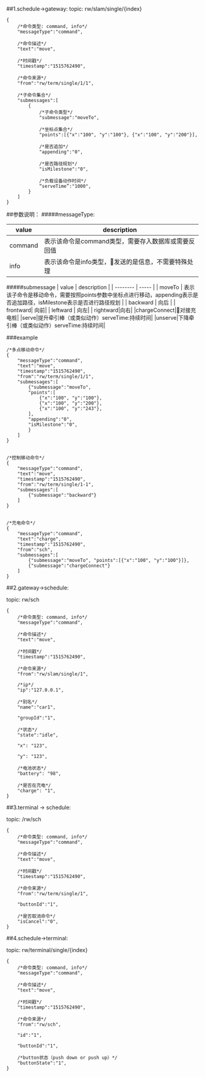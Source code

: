 ##1.schedule->gateway:
topic: rw/slam/single/{index}

```
{
    /*命令类型: command, info*/
    "messageType":"command",

    /*命令描述*/
    "text":"move",

    /*时间戳*/
    "timestamp":"1515762490",

    /*命令来源*/
    "from":"rw/term/single/1/1",

    /*子命令集合*/
    "submessages":[
        {
            /*子命令类型*/
            "submessage":"moveTo", 

            /*坐标点集合*/
            "points":[{"x":"100", "y":"100"}, {"x":"100", "y":"200"}], 

            /*是否追加*/
            "appending":"0",

            /*是否路径规划*/
            "isMilestone":"0",

            /*负载设备动作时间*/
            “serveTime”:"1000",
        }
    ]
}
```

##参数说明：
#####messageType:

| value                 | description  |
| --------              | -----    |
| command               | 表示该命令是command类型，需要存入数据库或需要反回值        | 
| info                  | 表示该命令是info类型，发送的是信息，不需要特殊处理        | 

#####submessage
| value                 | description  |
| --------              | -----    |
| moveTo               | 表示该子命令是移动命令，需要按照points参数中坐标点进行移动，appending表示是否追加路径，isMilestone表示是否进行路径规划        | 
| backward             | 向后        | 
| frontward| 向前|
| leftward | 向左|
| rightward|向右|
|chargeConnect|对接充电桩|
|serve|提升牵引棒（或类似动作）serveTime:持续时间|
|unserve|下降牵引棒（或类似动作）serveTime:持续时间|





###example
```
/*多点移动命令*/
{
    "messageType":"command",
    "text":"move",
    "timestamp":"1515762490",
    "from":"rw/term/single/1/1",
    "submessages":[
        {"submessage":"moveTo", 
        "points":[
            {"x":"100", "y":"100"},
            {"x":"100", "y":"200"},
            {"x":"100", "y":"243"},
        ], 
        "appending":"0",
        "isMilestone":"0",
        }
    ]
}


/*控制移动命令*/
{
    "messageType":"command",
    "text":"move",
    "timestamp":"1515762490",
    "from":"rw/term/single/1-1",
    "submessages":[
        {"submessage":"backward"}
    ]
}


/*充电命令*/
{
    "messageType":"command",
    "text":"charge",
    "timestamp":"1515762490",
    "from":"sch",
    "submessages":[
        {"submessage":"moveTo", "points":[{"x":"100", "y":"100"}]},
        {"submessage":"chargeConnect"}
    ]
}
```

##2.gateway->schedule:

topic: rw/sch

```
{
    /*命令类型: command, info*/
    "messageType":"command",

    /*命令描述*/
    "text":"move",

    /*时间戳*/
    "timestamp":"1515762490",

    /*命令来源*/
    "from":"rw/slam/single/1",

    /*ip*/
    "ip":"127.0.0.1",

    /*别名*/
    "name":"car1",

    "groupId":"1",

    /*状态*/
    "state":"idle",

    "x": "123",

    "y": "123",

    /*电池状态*/
    "battery": "98",

    /*是否在充电*/
    "charge": "1",
}
```

##3.terminal -> schedule:

topic: /rw/sch

```
{
    /*命令类型: command, info*/
    "messageType":"command",

    /*命令描述*/
    "text":"move",

    /*时间戳*/
    "timestamp":"1515762490",

    /*命令来源*/
    "from":"rw/term/single/1",

    "buttonId":"1",

    /*是否取消命令*/
    "isCancel":"0",
}
```

##4.schedule->terminal:

topic: rw/terminal/single/{index}

```
{
    /*命令类型: command, info*/
    "messageType":"command",

    /*命令描述*/
    "text":"move",

    /*时间戳*/
    "timestamp":"1515762490",

    /*命令来源*/
    "from":"rw/sch",

    "id":"1",

    "buttonId":"1",

    /*button状态（push down or push up）*/
    "buttonState":"1",
}
```

